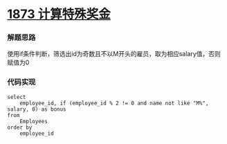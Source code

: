 # [1873 计算特殊奖金](https://leetcode.cn/problems/calculate-special-bonus/)

### 解题思路

使用if条件判断，筛选出id为奇数且不以M开头的雇员，取为相应salary值，否则赋值为0

### 代码实现

```mysql
select
	employee_id, if (employee_id % 2 != 0 and name not like "M%", salary, 0) as bonus
from
	Employees
order by 
    employee_id
```

